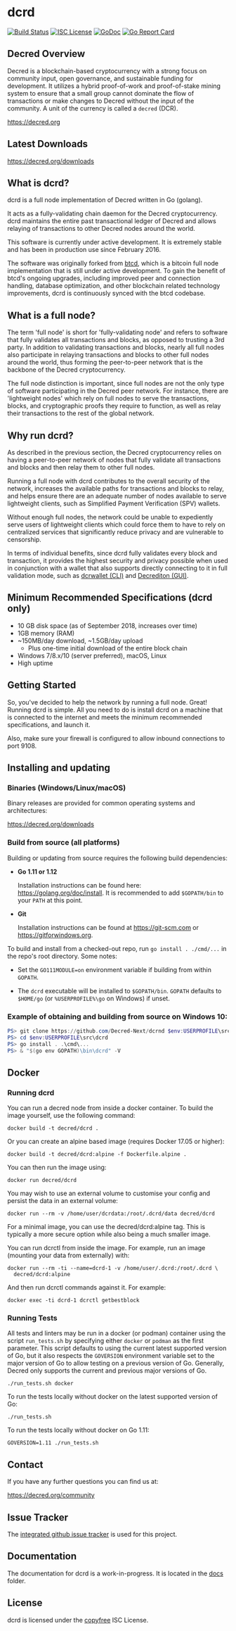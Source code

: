 dcrd
====

[![Build Status](https://github.com/Decred-Next/dcrnd/workflows/Build%20and%20Test/badge.svg)](https://github.com/Decred-Next/dcrnd/actions)
[![ISC License](https://img.shields.io/badge/license-ISC-blue.svg)](http://copyfree.org)
[![GoDoc](https://img.shields.io/badge/godoc-reference-blue.svg)](https://godoc.org/github.com/Decred-Next/dcrnd)
[![Go Report Card](https://goreportcard.com/badge/github.com/Decred-Next/dcrnd)](https://goreportcard.com/report/github.com/Decred-Next/dcrnd)

## Decred Overview

Decred is a blockchain-based cryptocurrency with a strong focus on community
input, open governance, and sustainable funding for development. It utilizes a
hybrid proof-of-work and proof-of-stake mining system to ensure that a small
group cannot dominate the flow of transactions or make changes to Decred without
the input of the community.  A unit of the currency is called a `decred` (DCR).

https://decred.org

## Latest Downloads

https://decred.org/downloads

## What is dcrd?

dcrd is a full node implementation of Decred written in Go (golang).

It acts as a fully-validating chain daemon for the Decred cryptocurrency.  dcrd
maintains the entire past transactional ledger of Decred and allows relaying of
transactions to other Decred nodes around the world.

This software is currently under active development.  It is extremely stable and
has been in production use since February 2016.

The software was originally forked from [btcd](https://github.com/btcsuite/btcd),
which is a bitcoin full node implementation that is still under active
development.  To gain the benefit of btcd's ongoing upgrades, including improved
peer and connection handling, database optimization, and other blockchain
related technology improvements, dcrd is continuously synced with the btcd
codebase.

## What is a full node?

The term 'full node' is short for 'fully-validating node' and refers to software
that fully validates all transactions and blocks, as opposed to trusting a 3rd
party.  In addition to validating transactions and blocks, nearly all full nodes
also participate in relaying transactions and blocks to other full nodes around
the world, thus forming the peer-to-peer network that is the backbone of the
Decred cryptocurrency.

The full node distinction is important, since full nodes are not the only type
of software participating in the Decred peer network. For instance, there are
'lightweight nodes' which rely on full nodes to serve the transactions, blocks,
and cryptographic proofs they require to function, as well as relay their
transactions to the rest of the global network.

## Why run dcrd?

As described in the previous section, the Decred cryptocurrency relies on having
a peer-to-peer network of nodes that fully validate all transactions and blocks
and then relay them to other full nodes.

Running a full node with dcrd contributes to the overall security of the
network, increases the available paths for transactions and blocks to relay,
and helps ensure there are an adequate number of nodes available to serve
lightweight clients, such as Simplified Payment Verification (SPV) wallets.

Without enough full nodes, the network could be unable to expediently serve
users of lightweight clients which could force them to have to rely on
centralized services that significantly reduce privacy and are vulnerable to
censorship.

In terms of individual benefits, since dcrd fully validates every block and
transaction, it provides the highest security and privacy possible when used in
conjunction with a wallet that also supports directly connecting to it in full
validation mode, such as [dcrwallet (CLI)](https://github.com/decred/dcrwallet)
and [Decrediton (GUI)](https://github.com/decred/decrediton).

## Minimum Recommended Specifications (dcrd only)

* 10 GB disk space (as of September 2018, increases over time)
* 1GB memory (RAM)
* ~150MB/day download, ~1.5GB/day upload
  * Plus one-time initial download of the entire block chain
* Windows 7/8.x/10 (server preferred), macOS, Linux
* High uptime

## Getting Started

So, you've decided to help the network by running a full node.  Great!  Running
dcrd is simple.  All you need to do is install dcrd on a machine that is
connected to the internet and meets the minimum recommended specifications, and
launch it.

Also, make sure your firewall is configured to allow inbound connections to port
9108.

<a name="Installation" />

## Installing and updating

### Binaries (Windows/Linux/macOS)

Binary releases are provided for common operating systems and architectures:

https://decred.org/downloads

### Build from source (all platforms)

Building or updating from source requires the following build dependencies:

- **Go 1.11 or 1.12**

  Installation instructions can be found here: https://golang.org/doc/install.
  It is recommended to add `$GOPATH/bin` to your `PATH` at this point.

- **Git**

  Installation instructions can be found at https://git-scm.com or
  https://gitforwindows.org.

To build and install from a checked-out repo, run `go install . ./cmd/...` in
the repo's root directory.  Some notes:

* Set the `GO111MODULE=on` environment variable if building from within
  `GOPATH`.

* The `dcrd` executable will be installed to `$GOPATH/bin`.  `GOPATH`
  defaults to `$HOME/go` (or `%USERPROFILE%\go` on Windows) if unset.


### Example of obtaining and building from source on Windows 10:

```PowerShell
PS> git clone https://github.com/Decred-Next/dcrnd $env:USERPROFILE\src\dcrd
PS> cd $env:USERPROFILE\src\dcrd
PS> go install . .\cmd\...
PS> & "$(go env GOPATH)\bin\dcrd" -V

```

## Docker

### Running dcrd

You can run a decred node from inside a docker container.  To build the image
yourself, use the following command:

```
docker build -t decred/dcrd .
```

Or you can create an alpine based image (requires Docker 17.05 or higher):

```
docker build -t decred/dcrd:alpine -f Dockerfile.alpine .
```

You can then run the image using:

```
docker run decred/dcrd
```

You may wish to use an external volume to customise your config and persist the
data in an external volume:

```
docker run --rm -v /home/user/dcrdata:/root/.dcrd/data decred/dcrd
```

For a minimal image, you can use the decred/dcrd:alpine tag.  This is typically
a more secure option while also being a much smaller image.

You can run dcrctl from inside the image.  For example, run an image (mounting
your data from externally) with:

```
docker run --rm -ti --name=dcrd-1 -v /home/user/.dcrd:/root/.dcrd \
  decred/dcrd:alpine
```

And then run dcrctl commands against it.  For example:

```
docker exec -ti dcrd-1 dcrctl getbestblock
```

### Running Tests

All tests and linters may be run in a docker (or podman) container using the
script `run_tests.sh` by specifying either `docker` or `podman` as the first
parameter.  This script defaults to using the current latest supported version
of Go, but it also respects the `GOVERSION` environment variable set to the
major version of Go to allow testing on a previous version of Go.  Generally,
Decred only supports the current and previous major versions of Go.

```
./run_tests.sh docker
```

To run the tests locally without docker on the latest supported version of Go:

```
./run_tests.sh
```

To run the tests locally without docker on Go 1.11:

```
GOVERSION=1.11 ./run_tests.sh
```

## Contact

If you have any further questions you can find us at:

https://decred.org/community

## Issue Tracker

The [integrated github issue tracker](https://github.com/Decred-Next/dcrnd/issues)
is used for this project.

## Documentation

The documentation for dcrd is a work-in-progress.  It is located in the
[docs](https://github.com/Decred-Next/dcrnd/tree/master/docs) folder.

## License

dcrd is licensed under the [copyfree](http://copyfree.org) ISC License.
